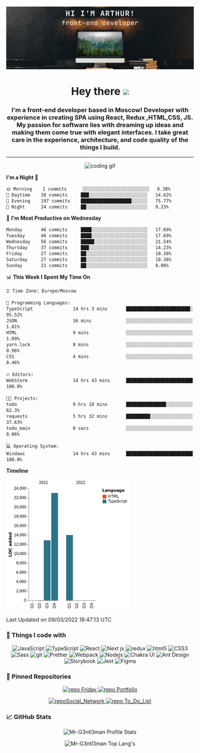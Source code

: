 [![Mr-G3ntl3man GitHub Banner](assets/gitHeader.jpg)](https://web-site-mr-gentleman.vercel.app)

<h1 align="center">Hey there <img src="https://media.giphy.com/media/hvRJCLFzcasrR4ia7z/giphy.gif" width="25px"></h1>

<h3 align="center">
 I'm a front-end developer based in Moscow! Developer with experience in creating SPA using React, Redux ,HTML,CSS, JS.
 My passion for software lies with dreaming up ideas and making them come true with elegant interfaces. I take great care
 in the experience, architecture, and code quality of the things I build.
</h3>

<hr/>

<p align="center">
<img alt="coding gif" src="https://i.pinimg.com/originals/67/0b/bc/670bbc8b2507d5f2f0b32f73224e972a.gif" >
</p>

<!--START_SECTION:waka-->
**I'm a Night 🦉** 

```text
🌞 Morning    1 commits      ░░░░░░░░░░░░░░░░░░░░░░░░░   0.38% 
🌆 Daytime    38 commits     ███░░░░░░░░░░░░░░░░░░░░░░   14.62% 
🌃 Evening    197 commits    ███████████████████░░░░░░   75.77% 
🌙 Night      24 commits     ██░░░░░░░░░░░░░░░░░░░░░░░   9.23%

```
📅 **I'm Most Productive on Wednesday** 

```text
Monday       46 commits     ████░░░░░░░░░░░░░░░░░░░░░   17.69% 
Tuesday      46 commits     ████░░░░░░░░░░░░░░░░░░░░░   17.69% 
Wednesday    56 commits     █████░░░░░░░░░░░░░░░░░░░░   21.54% 
Thursday     37 commits     ███░░░░░░░░░░░░░░░░░░░░░░   14.23% 
Friday       27 commits     ██░░░░░░░░░░░░░░░░░░░░░░░   10.38% 
Saturday     27 commits     ██░░░░░░░░░░░░░░░░░░░░░░░   10.38% 
Sunday       21 commits     ██░░░░░░░░░░░░░░░░░░░░░░░   8.08%

```


📊 **This Week I Spent My Time On** 

```text
⌚︎ Time Zone: Europe/Moscow

💬 Programming Languages: 
TypeScript               14 hrs 3 mins       ████████████████████████░   95.52% 
JSON                     16 mins             ░░░░░░░░░░░░░░░░░░░░░░░░░   1.81% 
HTML                     9 mins              ░░░░░░░░░░░░░░░░░░░░░░░░░   1.09% 
yarn.lock                8 mins              ░░░░░░░░░░░░░░░░░░░░░░░░░   0.96% 
CSS                      4 mins              ░░░░░░░░░░░░░░░░░░░░░░░░░   0.46%

🔥 Editors: 
WebStorm                 14 hrs 43 mins      █████████████████████████   100.0%

🐱‍💻 Projects: 
todo                     9 hrs 10 mins       ███████████████░░░░░░░░░░   62.3% 
requests                 5 hrs 32 mins       █████████░░░░░░░░░░░░░░░░   37.63% 
todo_main                0 secs              ░░░░░░░░░░░░░░░░░░░░░░░░░   0.06%

💻 Operating System: 
Windows                  14 hrs 43 mins      █████████████████████████   100.0%

```

**Timeline**

![Chart not found](https://raw.githubusercontent.com/Mr-G3ntl3man/Mr-G3ntl3man/main/charts/bar_graph.png) 


 Last Updated on 09/03/2022 18:47:13 UTC
<!--END_SECTION:waka-->

### 🧰 Things I code with

<p align="center">
  <img alt="JavaScript" src="https://img.shields.io/badge/-JavaScript-F7DF1E?style=for-the-badge&logo=javascript&logoColor=black" />
  <img alt="TypeScript" src="https://img.shields.io/badge/-TypeScript-007ACC?style=for-the-badge&logo=typescript&logoColor=black" />
  <img alt="React" src="https://img.shields.io/badge/-React-45b8d8?style=for-the-badge&logo=react&logoColor=black" />
  <img alt="Next js" src="https://img.shields.io/badge/-Next js-000?style=for-the-badge&logo=next.js&logoColor=white" />
  <img alt="redux" src="https://img.shields.io/badge/-Redux-764ABC?style=for-the-badge&logo=redux&logoColor=black" />
  <img alt="html5" src="https://img.shields.io/badge/-HTML5-E34F26?style=for-the-badge&logo=html5&logoColor=black" />
  <img alt="CSS3" src="https://img.shields.io/badge/-CSS3-1572B6?style=for-the-badge&logo=CSS3&logoColor=black" />
  <img alt="Sass" src="https://img.shields.io/badge/-Sass-CC6699?style=for-the-badge&logo=sass&logoColor=black" />
  <img alt="git" src="https://img.shields.io/badge/-Git-E34F26?style=for-the-badge&logo=git&logoColor=black" />
  <img alt="Prettier" src="https://img.shields.io/badge/-Prettier-F7B93E?style=for-the-badge&logo=prettier&logoColor=black" />
  <img alt="Webpack" src="https://img.shields.io/badge/-Webpack-8DD6F9?style=for-the-badge&logo=webpack&logoColor=black" /> 
  <img alt="Nodejs" src="https://img.shields.io/badge/-Nodejs-43853d?style=for-the-badge&logo=Node.js&logoColor=black" />
  <img alt="Chakra UI" src="https://img.shields.io/badge/-Chakra UI-319795?style=for-the-badge&logo=ChakraUI&logoColor=black" />
  <img alt="Ant Design" src="https://img.shields.io/badge/-Ant Design-0170fe?style=for-the-badge&logo=AntDesign&logoColor=black" />
  <img alt="Storybook" src="https://img.shields.io/badge/-Storybook-CC6699?style=for-the-badge&logo=storybook&logoColor=black" />
  <img alt="Jest" src="https://img.shields.io/badge/-Jest-green?style=for-the-badge&logo=jest&logoColor=black" />
  <img alt="Figma" src="https://img.shields.io/badge/-figma-000?style=for-the-badge&logo=figma&logoColor=white" />
</p>

### 📌 Pinned Repositories

<p align="center">
<a  href="https://github.com/Mr-G3ntl3man/Learning_cards">
    <img  src="https://github-readme-stats.vercel.app/api/pin/?username=Mr-G3ntl3man&repo=Learning_cards&theme=tokyonight" alt="repo Friday"/>
</a>

<a href="https://github.com/Mr-G3ntl3man/Portfolio">
    <img  src="https://github-readme-stats.vercel.app/api/pin/?username=Mr-G3ntl3man&repo=Portfolio&theme=tokyonight" alt="repo Portfolio" />
</a>
</p>

<p align="center">
<a  href="https://github.com/Mr-G3ntl3man/Social_Network">
    <img  src="https://github-readme-stats.vercel.app/api/pin/?username=Mr-G3ntl3man&repo=Social_Network&theme=tokyonight" alt="repoSocial_Network"/>
</a>

<a  href="https://github.com/Mr-G3ntl3man/To-Do_List">
    <img  src="https://github-readme-stats.vercel.app/api/pin/?username=Mr-G3ntl3man&repo=To-Do_List&theme=tokyonight" alt="repo To_Do_List"/>
</a>
</p>

### 📈 GitHub Stats

<p align="center">
<img src="https://github-readme-stats.vercel.app/api?username=Mr-G3ntl3man&show_icons=true&theme=tokyonight" alt="Mr-G3ntl3man Profile Stats" />
</p>
<p align="center">
<img src="https://github-readme-stats.vercel.app/api/top-langs/?username=Mr-G3ntl3man&langs_count=10&theme=tokyonight&layout=compact" alt="Mr-G3ntl3man Top Lang's" />
</p>
